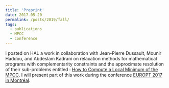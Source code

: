 ```yaml
---
title: 'Preprint'
date: 2017-05-20
permalink: /posts/2019/fall/
tags:
  - publications
  - MPCC
  - conference
---
```


I posted on HAL a work in collaboration with Jean-Pierre Dussault, Mounir Haddou, and Abdeslam Kadrani on relaxation methods for mathematical programs with complementarity constraints and the approximate resolution of their sub-problems entitled : [How to Compute a Local Minimum of the MPCC](https://hal.archives-ouvertes.fr/hal-01525402v1). I will present part of this work during the conference [EUROPT 2017 in Montréal](https://www.gerad.ca/colloques/europt2017/).
